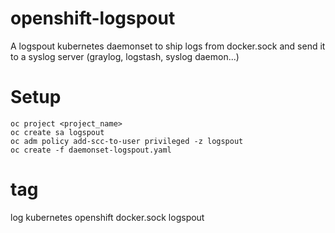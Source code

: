 # openshift-logspout
A logspout kubernetes daemonset to ship logs from docker.sock and send it to a syslog server (graylog, logstash, syslog daemon...)

# Setup
    oc project <project_name> 
    oc create sa logspout 
    oc adm policy add-scc-to-user privileged -z logspout
    oc create -f daemonset-logspout.yaml
     
# tag
log kubernetes openshift docker.sock logspout
